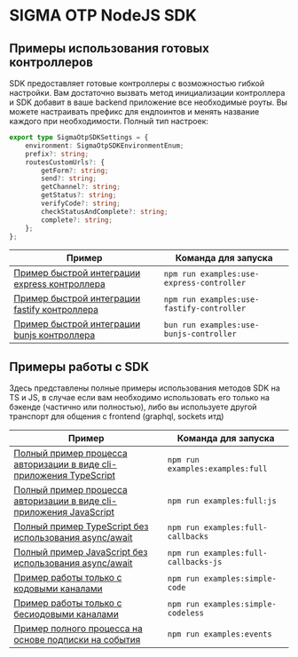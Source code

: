 # SIGMA OTP NodeJS SDK
 
## Примеры использования готовых контроллеров
SDK предоставляет готовые контроллеры с возможностью гибкой настройки. Вам достаточно вызвать метод инициализации контроллера и SDK добавит в ваше backend приложение все необходимые роуты. Вы можете настраивать префикс для ендпоинтов и менять название каждого при необходимости. Полный тип настроек:

```ts
export type SigmaOtpSDKSettings = {
    environment: SigmaOtpSDKEnvironmentEnum;
    prefix?: string;
    routesCustomUrls?: {
        getForm?: string;
        send?: string;
        getChannel?: string;
        getStatus?: string;
        verifyCode?: string;
        checkStatusAndComplete?: string;
        complete?: string;
    };
};
```

| Пример  | Команда для запуска |
| ------------- | ------------- |
| [Пример быстрой интеграции express контроллера](./use-express-controller.ts)  | `npm run examples:use-express-controller`  | 
| [Пример быстрой интеграции fastify контроллера](./use-fastify-controller.ts)  | `npm run examples:use-fastify-controller`  | 
| [Пример быстрой интеграции bunjs контроллера](./use-bunjs-controller.ts)  | `bun run examples:use-bunjs-controller`  | 

## Примеры работы с SDK
Здесь представлены полные примеры использования методов SDK на TS и JS, в случае если вам необходимо использовать его только на бэкенде (частично или полностью), либо вы используете другой транспорт для общения с frontend (graphql, sockets итд)

| Пример  | Команда для запуска |
| ------------- | ------------- |
| [Полный пример процесса авторизации в виде cli-приложения TypeScript](./full.ts)  | `npm run examples:examples:full`  |
| [Полный пример процесса авторизации в виде cli-приложения JavaScript](./full.js)  | `npm run examples:full:js`  | 
| [Полный пример TypeScript без использования async/await](./full-callbacks.ts)  | `npm run examples:full-callbacks`  |
| [Полный пример JavaScript без использования async/await](./full-callbacks.js)  | `npm run examples:full-callbacks-js`  | 
| [Пример работы только с кодовыми каналами](./simple-code.ts)  | `npm run examples:simple-code`  | 
| [Пример работы только с бесиодовыми каналами](./simple-codeless.ts)  | `npm run examples:simple-codeless`  | 
| [Пример полного процесса на основе подписки на события](./events.ts)  | `npm run examples:events`  | 

